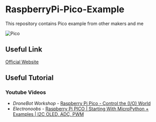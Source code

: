# RaspberryPi-Pico-Example
This repository contains Pico example from other makers and me

![Pico](https://www.raspberrypi.org/documentation/pico/getting-started/static/15243f1ffd3b8ee646a1708bf4c0e866/Pico-R3-Pinout.svg)

## Useful Link
[Official Website](https://www.raspberrypi.org/documentation/pico/getting-started/)

## Useful Tutorial  
### Youtube Videos
- *DroneBot Workshop* - [Raspberry Pi Pico - Control the (I/O) World](https://youtu.be/Zy64kZEM_bg)  
- *Electronoobs* - [Raspberry Pi PICO | Starting With MicroPython + Examples | I2C OLED, ADC, PWM](https://youtu.be/zlKJ5hvfs6s)  

